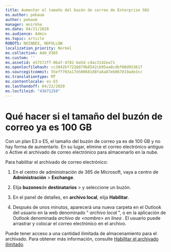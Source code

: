 ```yaml
---
title: Aumentar el tamaño del buzón de correo de Enterprise SKU
ms.author: pebaum
author: pebaum
manager: mnirkhe
ms.date: 04/21/2020
ms.audience: Admin
ms.topic: article
ROBOTS: NOINDEX, NOFOLLOW
localization_priority: Normal
ms.collection: Adm_O365
ms.custom: ''
ms.assetid: e57572ff-0ba7-4782-ba5d-cdac3142ea71
ms.openlocfilehash: cc3842bf7226079b8542cb95aa0cdbf00d95361f
ms.sourcegitcommit: 55eff703a17e500681d8fa6a87eb067019ade3cc
ms.translationtype: MT
ms.contentlocale: es-ES
ms.lasthandoff: 04/22/2020
ms.locfileid: "43671258"
---
```

# <a name="what-to-do-if-your-mailbox-size-is-already-100gb"></a>Qué hacer si el tamaño del buzón de correo ya es 100 GB

Con un plan E3 o E5, el tamaño del buzón de correo ya es de 100 GB y no hay forma de aumentarlo. En su lugar, elimine el correo electrónico antiguo o Active el archivado de correo electrónico para almacenarlo en la nube. 
  
Para habilitar el archivado de correo electrónico:
  
1. En el centro de administración de 365 de Microsoft, vaya a centro de **Administración** \> **Exchange**. 
    
2. Elija **buzones**de **destinatarios** \> y seleccione un buzón. 
    
3. En el panel de detalles, en **archivo local**, elija **Habilitar**. 
    
4. Después de unos minutos, aparecerá una nueva carpeta en el Outlook del usuario en la web denominado " *archivo local* ", o en la aplicación de Outlook denominada *archivo de \<nombre\> en línea* . El usuario puede arrastrar y colocar el correo electrónico en el archivo. 
    
Puede tener acceso a una cantidad ilimitada de almacenamiento para el archivado. Para obtener más información, consulte [Habilitar el archivado ilimitado](https://docs.microsoft.com/office365/securitycompliance/enable-unlimited-archiving).
  

